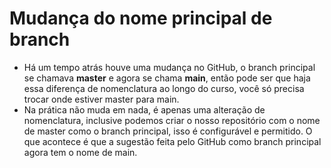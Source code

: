 # Mudança do nome principal de branch

- Há um tempo atrás houve uma mudança no GitHub, o branch principal se chamava **master** e agora se chama **main**, então pode ser que haja essa diferença de nomenclatura ao longo do curso, você só precisa trocar onde estiver master para main.
- Na prática não muda em nada, é apenas uma alteração de nomenclatura, inclusive podemos criar o nosso repositório com o nome de master como o branch principal, isso é configurável e permitido. O que acontece é que a sugestão feita pelo GitHub como branch principal agora tem o nome de main.